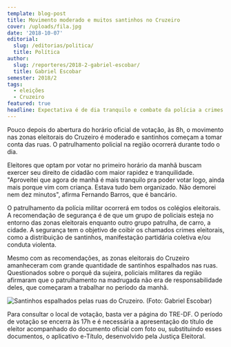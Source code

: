 ```yaml
---
template: blog-post
title: Movimento moderado e muitos santinhos no Cruzeiro
cover: /uploads/fila.jpg
date: '2018-10-07'
editorial:
  slug: /editorias/politica/
  title: Política
author:
  slug: /reporteres/2018-2-gabriel-escobar/
  title: Gabriel Escobar
semester: 2018/2
tags:
  - eleições
  - Cruzeiro
featured: true
headline: Expectativa é de dia tranquilo e combate da polícia a crimes eleitorais
---
```

Pouco depois do abertura do horário oficial de votação, às 8h, o movimento nas zonas eleitorais do Cruzeiro é moderado e santinhos começam a tomar conta das ruas. O patrulhamento policial na região ocorrerá durante todo o dia.

Eleitores que optam por votar no primeiro horário da manhã buscam exercer seu direito de cidadão com maior rapidez e tranquilidade. "Aproveitei que agora de manhã é mais tranquilo pra poder votar logo, ainda mais porque vim com criança. Estava tudo bem organizado. Não demorei nem dez minutos", afirma Fernando Barros, que é bancário.

O patrulhamento da polícia militar ocorrerá em todos os colégios eleitorais. A recomendação de segurança é de que um grupo de policiais esteja no entorno das zonas eleitorais enquanto outro grupo patrulha, de carro, a cidade. A segurança tem o objetivo de coibir os chamados crimes eleitorais, como a distribuição de santinhos, manifestação partidária coletiva e/ou conduta violenta.

Mesmo com as recomendações, as zonas eleitorais do Cruzeiro amanheceram com grande quantidade de santinhos espalhados nas ruas. Questionados sobre o porquê da sujeira, policiais militares da região afirmaram que o patrulhamento na madrugada não era de responsabilidade deles, que começaram a trabalhar no período da manhã.

![Santinhos espalhados pelas ruas do Cruzeiro. (Foto: Gabriel Escobar)](/uploads/img_1304.jpeg)

Para consultar o local de votação, basta ver a página do TRE-DF. O período de votação se encerra às 17h e é necessária a apresentação do título de eleitor acompanhado do documento oficial com foto ou, substituindo esses documentos, o aplicativo e-Título, desenvolvido pela Justiça Eleitoral.

